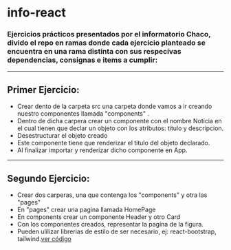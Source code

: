 # info-react

### Ejercicios prácticos presentados por el informatorio Chaco, divido el repo en ramas donde cada ejercicio planteado se encuentra en una rama distinta con sus respecivas dependencias, consignas e items a  cumplir:

---

  ## Primer Ejercicio:
- Crear dento de la carpeta src una carpeta donde vamos a ir creando nuestro componentes llamada "components" . 
- Dentro de dicha carpera crear un componente con el nombre Noticia en el cual tienen que declar un objeto con los atributos: titulo y descripcion. 
- Desestructurar el objeto creado
- Este componente tiene que renderizar el titulo del objeto declarado.
- Al finalizar importar y renderizar dicho componente en App.

---

## Segundo Ejercicio:

- Crear dos carperas, una que contenga los "components" y otra las "pages"
- En "pages" crear una pagina llamada HomePage
- En components crear un componente Header y otro Card
- Con los componentes creados, representar la pagina de la figura.
- Pueden ulilizar librerias de estilo de ser necesario, ej: react-bootstrap, tailwind.[ver código](https://github.com/santy-ramirez/info-react/tree/branch_target-boostrap)

